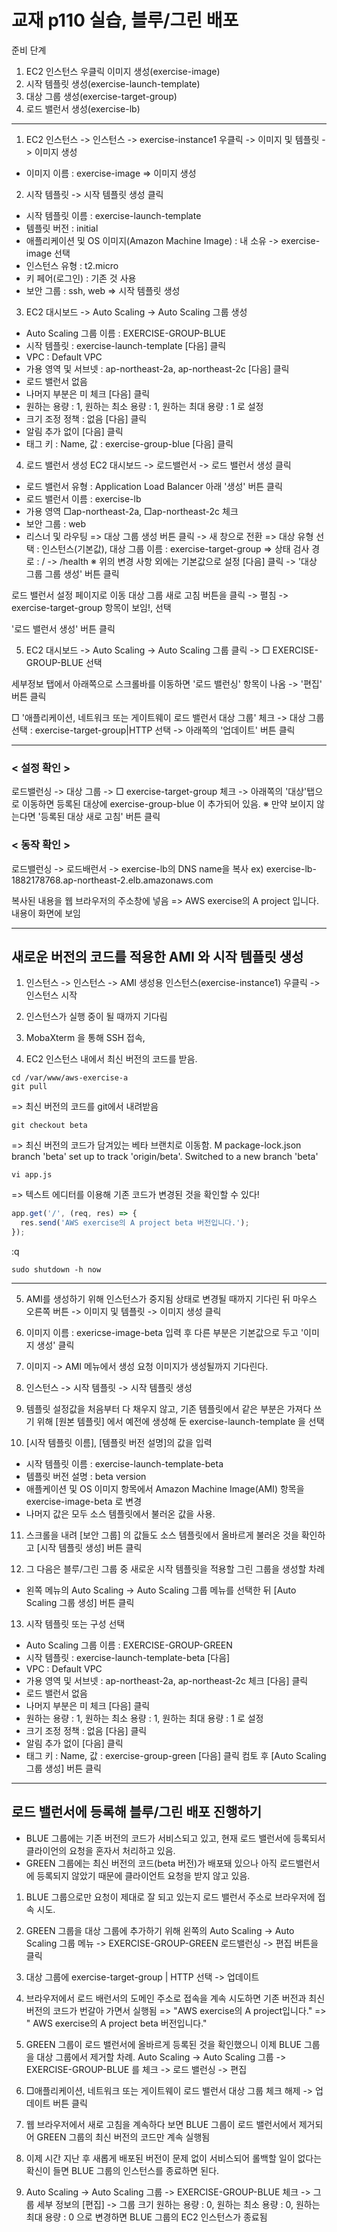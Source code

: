 # 교재 p110 실습, 블루/그린 배포 

준비 단계
1. EC2 인스턴스 우클릭 이미지 생성(exercise-image)
2. 시작 템플릿 생성(exercise-launch-template)
3. 대상 그룹 생성(exercise-target-group)
4. 로드 밸런서 생성(exercise-lb)
-----------------------------------------------

1. EC2 인스턴스 -> 인스턴스 -> exercise-instance1 우클릭 -> 이미지 및 템플릿 -> 이미지 생성
- 이미지 이름 : exercise-image 
=> 이미지 생성

2. 시작 템플릿 -> 시작 템플릿 생성 클릭
- 시작 템플릿 이름 : exercise-launch-template
- 템플릿 버전 : initial
- 애플리케이션 및 OS 이미지(Amazon Machine Image) : 내 소유 -> exercise-image 선택
- 인스턴스 유형 : t2.micro
- 키 페어(로그인) : 기존 것 사용
- 보안 그룹 : ssh, web
=> 시작 템플릿 생성

3. EC2 대시보드 -> Auto Scaling -> Auto Scaling 그룹 생성
- Auto Scaling 그룹 이름 : EXERCISE-GROUP-BLUE
- 시작 템플릿 : exercise-launch-template
[다음] 클릭
- VPC : Default VPC
- 가용 영역 및 서브넷 : ap-northeast-2a, ap-northeast-2c
[다음] 클릭
- 로드 밸런서 없음 
- 나머지 부분은 미 체크
[다음] 클릭
- 원하는 용량 : 1, 원하는 최소 용량 : 1, 원하는 최대 용량 : 1 로 설정
- 크기 조정 정책 : 없음
[다음] 클릭
- 알림 추가 없이 [다음] 클릭
- 태그
키 : Name, 값 : exercise-group-blue 
[다음] 클릭

4. 로드 밸런서 생성
EC2 대시보드 -> 로드밸런서 -> 로드 밸런서 생성 클릭
- 로드 밸런서 유형 : Application Load Balancer 아래 '생성' 버튼 클릭
- 로드 밸런서 이름 : exercise-lb
- 가용 영역 □ap-northeast-2a, □ap-northeast-2c 체크
- 보안 그룹 : web
- 리스너 및 라우팅 
  => 대상 그룹 생성 버튼 클릭 -> 새 창으로 전환
  => 대상 유형 선택 : 인스턴스(기본값), 대상 그룹 이름 : exercise-target-group
  => 상태 검사 경로 : / -> /health
※ 위의 변경 사항 외에는 기본값으로 설정
[다음] 클릭 -> '대상 그룹 그룹 생성' 버튼 클릭

로드 밸런서 설정 페이지로 이동
대상 그룹 새로 고침 버튼을 클릭 -> 펼침 -> exercise-target-group 항목이 보임!, 선택

'로드 밸런서 생성' 버튼 클릭

5. EC2 대시보드 -> Auto Scaling -> Auto Scaling 그룹 클릭 -> □ EXERCISE-GROUP-BLUE 선택

세부정보 탭에서 아래쪽으로 스크롤바를 이동하면 '로드 밸런싱' 항목이 나옴 -> '편집' 버튼 클릭

□ '애플리케이션, 네트워크 또는 게이트웨이 로드 밸런서 대상 그룹' 체크 -> 대상 그룹 선택 : exercise-target-group|HTTP 선택 -> 아래쪽의 '업데이트' 버튼 클릭

---

### < 설정 확인 >
로드밸런싱 -> 대상 그룹 -> □ exercise-target-group 체크 -> 아래쪽의 '대상'탭으로 이동하면 등록된 대상에 exercise-group-blue 이 추가되어 있음.
※ 만약 보이지 않는다면 '등록된 대상 새로 고침' 버튼 클릭

### < 동작 확인 >
로드밸런싱 -> 로드배런서 -> exercise-lb의 DNS name을 복사
ex) exercise-lb-1882178768.ap-northeast-2.elb.amazonaws.com

복사된 내용을 웹 브라우저의 주소창에 넣음
=> AWS exercise의 A project 입니다. 내용이 화면에 보임

---
## 새로운 버전의 코드를 적용한 AMI 와 시작 템플릿 생성

1. 인스턴스 -> 인스턴스 -> AMI 생성용 인스턴스(exercise-instance1) 우클릭 -> 인스턴스 시작

2. 인스턴스가 실행 중이 될 때까지 기다림

3. MobaXterm 을 통해 SSH 접속, 

4. EC2 인스턴스 내에서 최신 버전의 코드를 받음.
```
cd /var/www/aws-exercise-a
git pull
```
=> 최신 버전의 코드를 git에서 내려받음
```
git checkout beta
```
=> 최신 버전의 코드가 담겨있는 베타 브랜치로 이동함.
M       package-lock.json
branch 'beta' set up to track 'origin/beta'.
Switched to a new branch 'beta'

```
vi app.js
```
=> 텍스트 에디터를 이용해 기존 코드가 변경된 것을 확인할 수 있다!
```javascript
app.get('/', (req, res) => {
  res.send('AWS exercise의 A project beta 버전입니다.');
});
```

:q

```
sudo shutdown -h now
```

---

5. AMI를 생성하기 위해 인스턴스가 중지됨 상태로 변경될 때까지 기다린 뒤 
   마우스 오른쪽 버튼 -> 이미지 및 템플릿 -> 이미지 생성 클릭

6. 이미지 이름 : exericse-image-beta 입력 후 다른 부분은 기본값으로 두고 '이미지 생성' 클릭

7. 이미지 -> AMI 메뉴에서 생성 요청 이미지가 생성될까지 기다린다. 

8. 인스턴스 -> 시작 템플릿 -> 시작 템플릿 생성

9. 템플릿 설정값을 처음부터 다 채우지 않고, 기존 템플릿에서 같은 부분은 가져다 쓰기 위해 [원본 템플릿] 에서
예전에 생성해 둔 exercise-launch-template 을 선택

10. [시작 템플릿 이름], [템플릿 버전 설명]의 값을 입력
- 시작 템플릿 이름 : exercise-launch-template-beta
- 템플릿 버전 설명 : beta version
- 애플케이션 및 OS 이미지 항목에서 Amazon Machine Image(AMI) 항목을 exercise-image-beta 로 변경
- 나머지 값은 모두 소스 템플릿에서 불러온 값을 사용.

11. 스크롤을 내려 [보안 그룹] 의 값들도 소스 템플릿에서 올바르게 불러온 것을 확인하고 [시작 템플릿 생성] 버튼 클릭

12. 그 다음은 블루/그린 그룹 중 새로운 시작 템플릿을 적용할 그린 그룹을 생성할 차례
- 왼쪽 메뉴의 Auto Scaling -> Auto Scaling 그룹 메뉴를 선택한 뒤 [Auto Scaling 그룹 생성] 버튼 클릭

13. 시작 템플릿 또는 구성 선택
- Auto Scaling 그룹 이름 : EXERCISE-GROUP-GREEN
- 시작 템플릿 : exercise-launch-template-beta
[다음]
- VPC : Default VPC
- 가용 영역 및 서브넷 : ap-northeast-2a, ap-northeast-2c 체크
[다음] 클릭
- 로드 밸런서 없음 
- 나머지 부분은 미 체크
[다음] 클릭
- 원하는 용량 : 1, 원하는 최소 용량 : 1, 원하는 최대 용량 : 1 로 설정
- 크기 조정 정책 : 없음
[다음] 클릭
- 알림 추가 없이 [다음] 클릭
- 태그
키 : Name, 값 : exercise-group-green
[다음] 클릭
컴토 후 [Auto Scaling 그룹 생성] 버튼 클릭

---

## 로드 밸런서에 등록해 블루/그린 배포 진행하기
- BLUE 그룹에는 기존 버전의 코드가 서비스되고 있고, 현재 로드 밸런서에 등록되서 클라이언의 요청을 혼자서 처리하고 있음.
- GREEN 그룹에는 최신 버전의 코드(beta 버전)가 배포돼 있으나 아직 로드밸런서에 등록되지 않았기 때문에 클라이언트 
  요청을 받지 않고 있음.

1. BLUE 그룹으로만 요청이 제대로 잘 되고 있는지 로드 밸런서 주소로 브라우저에 접속 시도.

2. GREEN 그룹을 대상 그룹에 추가하기 위해 왼쪽의 Auto Scaling -> Auto Scaling 그룹 메뉴 -> EXERCISE-GROUP-GREEN 
   로드밸런싱 -> 편집 버튼을 클릭

3. 대상 그룹에 exercise-target-group | HTTP 선택 -> 업데이트

4. 브라우저에서 로드 배런서의 도메인 주소로 접속을 계속 시도하면 기존 버전과 최신 버전의 코드가 번갈아 가면서 실행됨
=> "AWS exercise의 A project입니다."
=> " AWS exercise의 A project beta 버전입니다."

5. GREEN 그룹이 로드 밸런서에 올바르게 등록된 것을 확인했으니 이제 BLUE 그룹을 대상 그룹에서 제거할 차례.
Auto Scaling -> Auto Scaling 그룹 -> EXERCISE-GROUP-BLUE 를 체크 -> 로드 밸런싱 -> 편집

6. □애플리케이션, 네트워크 또는 게이트웨이 로드 밸런서 대상 그룹 체크 해제 -> 업데이트 버튼 클릭

7. 웹 브라우저에서 새로 고침을 계속하다 보면 BLUE 그룹이 로드 밸런서에서 제거되어 GREEN 그룹의
   최신 버전의 코드만 계속 실행됨

8. 이제 시간 지난 후 새롭게 배포된 버전이 문제 없이 서비스되어 롤백할 일이 없다는 확신이 들면 BLUE 그룹의
    인스턴스를 종료하면 된다.

9. Auto Scaling -> Auto Scaling 그룹 -> EXERCISE-GROUP-BLUE 체크 -> 그룹 세부 정보의 [편집] -> 그룹 크기 
   원하는 용량 : 0, 원하는 최소 용량 : 0, 원하는 최대 용량 : 0 으로 변경하면 BLUE 그룹의 EC2 인스턴스가 종료됨


